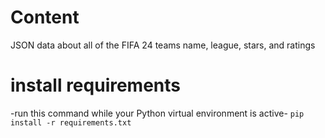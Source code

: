 # Content
JSON data about all of the FIFA 24 teams name, league, stars, and ratings

# install requirements 
-run this command while your Python virtual environment is active-
`pip install -r requirements.txt`
